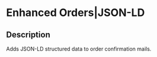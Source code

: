 # Enhanced Orders|JSON-LD

## Description
Adds JSON-LD structured data to order confirmation mails.

